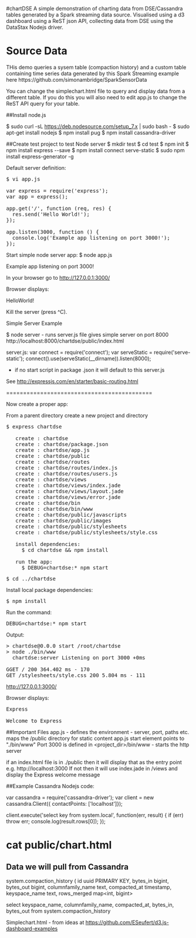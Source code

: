 #chartDSE
A simple demonstration of charting data from DSE/Cassandra tables generated by a Spark streaming data source. Visualised using a d3 dashboard using a ReST json API, collecting data from DSE using the DataStax Nodejs driver.

<H1>Source Data</H1>
THis demo queries a sysem table (compaction history) and a custom table containing time series data generated by this Spark Streaming example here https://github.com/simonambridge/SparkSensorData

You can change the simplechart.html file to query and display data from a different table. If you do this you will also need to edit app.js to change the ReST API query for your table.

##Install node.js

$ sudo curl -sL https://deb.nodesource.com/setup_7.x | sudo bash -
$ sudo apt-get install nodejs
$ npm install pug
$ npm install cassandra-driver

##Create test project to test Node server
$ mkdir test
$ cd test
$ npm init
$ npm install express --save
$ npm install connect serve-static
$ sudo npm install express-generator -g

Default server definition:
<pre>
$ vi app.js

var express = require('express');
var app = express();

app.get('/', function (req, res) {
  res.send('Hello World!');
});

app.listen(3000, function () {
  console.log('Example app listening on port 3000!');
});
</pre>

Start simple node server app:
$ node app.js

Example app listening on port 3000!

In your browser go to http://127.0.0.1:3000/

Browser displays:

HelloWorld!

Kill the server (press ^C).

Simple Server Example

$ node server - runs server.js file
gives simple server on port 8000
http://localhost:8000/chartdse/public/index.html

server.js:
var connect = require('connect');
var serveStatic = require('serve-static');
connect().use(serveStatic(__dirname)).listen(8000);

* if no start script in package .json it will default to this server.js

See http://expressjs.com/en/starter/basic-routing.html

===========================================

Now create a proper app:

From a parent directory create a new project and directory
<pre>
$ express chartdse

   create : chartdse
   create : chartdse/package.json
   create : chartdse/app.js
   create : chartdse/public
   create : chartdse/routes
   create : chartdse/routes/index.js
   create : chartdse/routes/users.js
   create : chartdse/views
   create : chartdse/views/index.jade
   create : chartdse/views/layout.jade
   create : chartdse/views/error.jade
   create : chartdse/bin
   create : chartdse/bin/www
   create : chartdse/public/javascripts
   create : chartdse/public/images
   create : chartdse/public/stylesheets
   create : chartdse/public/stylesheets/style.css

   install dependencies:
     $ cd chartdse && npm install

   run the app:
     $ DEBUG=chartdse:* npm start
</pre>

<pre>
$ cd ../chartdse
</pre>

Install local package dependencies:
<pre>
$ npm install
</pre>

Run the command:
<pre>
DEBUG=chartdse:* npm start           
</pre>
Output:
<pre>
> chartdse@0.0.0 start /root/chartdse
> node ./bin/www
  chartdse:server Listening on port 3000 +0ms

GGET / 200 364.402 ms - 170
GET /stylesheets/style.css 200 5.804 ms - 111
</pre>

http://127.0.0.1:3000/

Browser displays:

<pre>
Express

Welcome to Express
</pre>

##Important Files
app.js - defines the environment - server, port, paths etc. maps the /public directory for static content
app.js start element points to "./bin/www"
Port 3000 is defined in <project_dir>/bin/www - starts the http server

if an index.html file is in ./public then it will display that as the entry point e.g. http://localhost:3000 
If not then it will use index.jade  in /views and display the Express welcome message



##Example Cassandra Nodejs code:

var cassandra = require('cassandra-driver');
var client = new cassandra.Client({ contactPoints: ['localhost']});

client.execute('select key from system.local', function(err, result) {
  if (err) throw err;
  console.log(result.rows[0]);
});




# cat public/chart.html

Data we will pull from Cassandra
--------------------------------

system.compaction_history (
    id uuid PRIMARY KEY,
    bytes_in bigint,
    bytes_out bigint,
    columnfamily_name text,
    compacted_at timestamp,
    keyspace_name text,
    rows_merged map<int, bigint>

select keyspace_name, columnfamily_name, compacted_at, bytes_in, bytes_out from system.compaction_history

Simplechart.html - from ideas at https://github.com/ESeufert/d3.js-dashboard-examples







